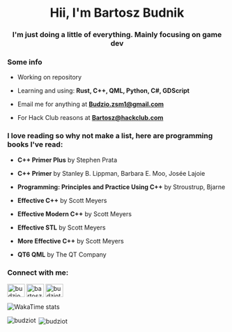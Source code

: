 <h1 align="center">Hii, I'm Bartosz Budnik</h1>
<h3 align="center">I'm just doing a little of everything. Mainly focusing on game dev</h3>

<h3> Some info </h2>

- Working on  repository

- Learning and using: **Rust, C++, QML, Python, C#, GDScript**
  
- Email me for anything at **Budzio.zsm1@gmail.com**
  
- For Hack Club reasons at **Bartosz@hackclub.com**

<h3> I love reading so why not make a list, here are programming books I've read: </h3>

- <b>C++ Primer Plus</b> by Stephen Prata

- <b>C++ Primer</b> by Stanley B. Lippman, Barbara E. Moo, Josée Lajoie
  
- <b>Programming: Principles and Practice Using C++</b> by Stroustrup, Bjarne

- <b>Effective C++</b> by Scott Meyers
  
- <b>Effective Modern C++</b> by Scott Meyers
  
- <b>Effective STL</b> by Scott Meyers
  
- <b>More Effective C++</b> by Scott Meyers

- <b>QT6 QML</b> by The QT Company


<h3 align="left">Connect with me:</h3>
<p align="left">
<a href="https://twitter.com/budzio5" target="blank"><img align="center" src="https://raw.githubusercontent.com/rahuldkjain/github-profile-readme-generator/master/src/images/icons/Social/twitter.svg" alt="budzio5" height="30" width="40" /></a>
<a href="https://linkedin.com/in/bartosz budnik" target="blank"><img align="center" src="https://raw.githubusercontent.com/rahuldkjain/github-profile-readme-generator/master/src/images/icons/Social/linked-in-alt.svg" alt="bartosz budnik" height="30" width="40" /></a>
<a href="https://www.leetcode.com/budziotudzio" target="blank"><img align="center" src="https://raw.githubusercontent.com/rahuldkjain/github-profile-readme-generator/master/src/images/icons/Social/leet-code.svg" alt="budziotudzio" height="30" width="40" /></a>
</p>

![WakaTime stats](https://github-readme-stats.hackclub.dev/api/wakatime?username=2472&api_domain=hackatime.hackclub.com&theme=buefy&custom_title=Hackatime+Stats&layout=compact&cache_seconds=0&langs_count=8)

<p><img align="left" src="https://github-readme-stats.vercel.app/api/top-langs?username=budziot&show_icons=true&locale=en&layout=compact" alt="budziot" /></p>

<p>&nbsp;<img align="center" src="https://github-readme-stats.vercel.app/api?username=budziot&show_icons=true&locale=en" alt="budziot" /></p>
